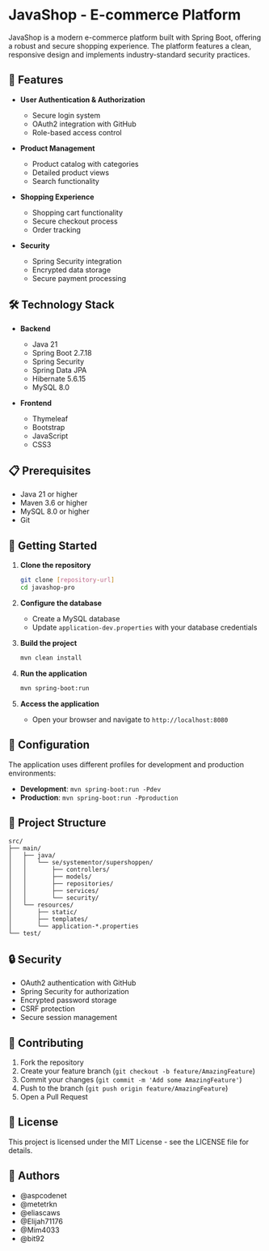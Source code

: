 # JavaShop - E-commerce Platform

JavaShop is a modern e-commerce platform built with Spring Boot, offering a robust and secure shopping experience. The platform features a clean, responsive design and implements industry-standard security practices.

## 🚀 Features

- **User Authentication & Authorization**
  - Secure login system
  - OAuth2 integration with GitHub
  - Role-based access control

- **Product Management**
  - Product catalog with categories
  - Detailed product views
  - Search functionality

- **Shopping Experience**
  - Shopping cart functionality
  - Secure checkout process
  - Order tracking

- **Security**
  - Spring Security integration
  - Encrypted data storage
  - Secure payment processing

## 🛠️ Technology Stack

- **Backend**
  - Java 21
  - Spring Boot 2.7.18
  - Spring Security
  - Spring Data JPA
  - Hibernate 5.6.15
  - MySQL 8.0

- **Frontend**
  - Thymeleaf
  - Bootstrap
  - JavaScript
  - CSS3

## 📋 Prerequisites

- Java 21 or higher
- Maven 3.6 or higher
- MySQL 8.0 or higher
- Git

## 🚀 Getting Started

1. **Clone the repository**
   ```bash
   git clone [repository-url]
   cd javashop-pro
   ```

2. **Configure the database**
   - Create a MySQL database
   - Update `application-dev.properties` with your database credentials

3. **Build the project**
   ```bash
   mvn clean install
   ```

4. **Run the application**
   ```bash
   mvn spring-boot:run
   ```

5. **Access the application**
   - Open your browser and navigate to `http://localhost:8080`

## 🔧 Configuration

The application uses different profiles for development and production environments:

- **Development**: `mvn spring-boot:run -Pdev`
- **Production**: `mvn spring-boot:run -Pproduction`

## 📁 Project Structure

```
src/
├── main/
│   ├── java/
│   │   └── se/systementor/supershoppen/
│   │       ├── controllers/
│   │       ├── models/
│   │       ├── repositories/
│   │       ├── services/
│   │       └── security/
│   └── resources/
│       ├── static/
│       ├── templates/
│       └── application-*.properties
└── test/
```

## 🔒 Security

- OAuth2 authentication with GitHub
- Spring Security for authorization
- Encrypted password storage
- CSRF protection
- Secure session management

## 🤝 Contributing

1. Fork the repository
2. Create your feature branch (`git checkout -b feature/AmazingFeature`)
3. Commit your changes (`git commit -m 'Add some AmazingFeature'`)
4. Push to the branch (`git push origin feature/AmazingFeature`)
5. Open a Pull Request

## 📝 License

This project is licensed under the MIT License - see the LICENSE file for details.

## 👥 Authors

- @aspcodenet
- @metetrkn
- @eliascaws
- @Elijah71176
- @Mim4033
- @bit92